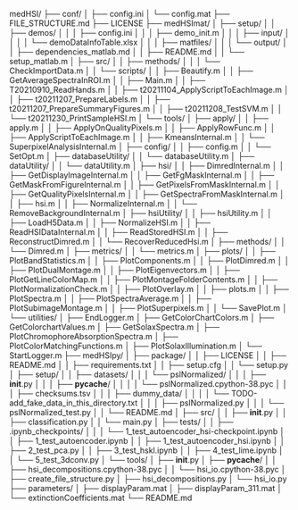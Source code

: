 ﻿medHSI/
├── conf/
│   ├── config.ini
│   └── config.mat
├── FILE_STRUCTURE.md
├── LICENSE
├── medHSImat/
│   ├── setup/
│   │   ├── demos/
│   │   │   ├── config.ini
│   │   │   ├── demo_init.m
│   │   │   ├── input/
│   │   │   │   └── demoDataInfoTable.xlsx
│   │   │   ├── matfiles/
│   │   │   └── output/
│   │   ├── dependencies_matlab.md
│   │   ├── README.md
│   │   └── setup_matlab.m
│   ├── src/
│   │   ├── methods/
│   │   │   └── CheckImportData.m
│   │   └── scripts/
│   │       ├── Beautify.m
│   │       ├── GetAverageSpectraInROI.m
│   │       ├── Main.m
│   │       ├── T20210910_ReadHands.m
│   │       ├── t20211104_ApplyScriptToEachImage.m
│   │       ├── t20211207_PrepareLabels.m
│   │       ├── t20211207_PrepareSummaryFigures.m
│   │       ├── t20211208_TestSVM.m
│   │       └── t20211230_PrintSampleHSI.m
│   └── tools/
│       ├── apply/
│       │   ├── apply.m
│       │   ├── ApplyOnQualityPixels.m
│       │   ├── ApplyRowFunc.m
│       │   ├── ApplyScriptToEachImage.m
│       │   ├── KmeansInternal.m
│       │   └── SuperpixelAnalysisInternal.m
│       ├── config/
│       │   ├── config.m
│       │   └── SetOpt.m
│       ├── databaseUtility/
│       │   └── databaseUtility.m
│       ├── dataUtility/
│       │   └── dataUtility.m
│       ├── hsi/
│       │   ├── DimredInternal.m
│       │   ├── GetDisplayImageInternal.m
│       │   ├── GetFgMaskInternal.m
│       │   ├── GetMaskFromFigureInternal.m
│       │   ├── GetPixelsFromMaskInternal.m
│       │   ├── GetQualityPixelsInternal.m
│       │   ├── GetSpectraFromMaskInternal.m
│       │   ├── hsi.m
│       │   ├── NormalizeInternal.m
│       │   └── RemoveBackgroundInternal.m
│       ├── hsiUtility/
│       │   ├── hsiUtility.m
│       │   ├── LoadH5Data.m
│       │   ├── NormalizeHSI.m
│       │   ├── ReadHSIDataInternal.m
│       │   ├── ReadStoredHSI.m
│       │   ├── ReconstructDimred.m
│       │   └── RecoverReducedHsi.m
│       ├── methods/
│       │   └── Dimred.m
│       ├── metrics/
│       │   └── metrics.m
│       ├── plots/
│       │   ├── PlotBandStatistics.m
│       │   ├── PlotComponents.m
│       │   ├── PlotDimred.m
│       │   ├── PlotDualMontage.m
│       │   ├── PlotEigenvectors.m
│       │   ├── PlotGetLineColorMap.m
│       │   ├── PlotMontageFolderContents.m
│       │   ├── PlotNormalizationCheck.m
│       │   ├── PlotOverlay.m
│       │   ├── plots.m
│       │   ├── PlotSpectra.m
│       │   ├── PlotSpectraAverage.m
│       │   ├── PlotSubimageMontage.m
│       │   ├── PlotSuperpixels.m
│       │   └── SavePlot.m
│       └── utilities/
│           ├── EndLogger.m
│           ├── GetColorChartColors.m
│           ├── GetColorchartValues.m
│           ├── GetSolaxSpectra.m
│           ├── PlotChromophoreAbsorptionSpectra.m
│           ├── PlotColorMatchingFunctions.m
│           ├── PlotSolaxIllumination.m
│           └── StartLogger.m
├── medHSIpy/
│   ├── package/
│   │   ├── LICENSE
│   │   ├── README.md
│   │   ├── requirements.txt
│   │   ├── setup.cfg
│   │   └── setup.py
│   ├── setup/
│   │   ├── datasets/
│   │   │   └── pslNormalized/
│   │   │       ├── __init__.py
│   │   │       ├── __pycache__/
│   │   │       │   └── pslNormalized.cpython-38.pyc
│   │   │       ├── checksums.tsv
│   │   │       ├── dummy_data/
│   │   │       │   └── TODO-add_fake_data_in_this_directory.txt
│   │   │       ├── pslNormalized.py
│   │   │       └── pslNormalized_test.py
│   │   └── README.md
│   ├── src/
│   │   ├── __init__.py
│   │   ├── classification.py
│   │   └── main.py
│   ├── tests/
│   │   ├── .ipynb_checkpoints/
│   │   │   └── 1_test_autoencoder_hsi-checkpoint.ipynb
│   │   ├── 1_test_autoencoder.ipynb
│   │   ├── 1_test_autoencoder_hsi.ipynb
│   │   ├── 2_test_pca.py
│   │   ├── 3_test_hskl.ipynb
│   │   ├── 4_test_lime.ipynb
│   │   └── 5_test_3dconv.py
│   └── tools/
│       ├── __init__.py
│       ├── __pycache__/
│       │   ├── hsi_decompositions.cpython-38.pyc
│       │   └── hsi_io.cpython-38.pyc
│       ├── create_file_structure.py
│       ├── hsi_decompositions.py
│       └── hsi_io.py
├── parameters/
│   ├── displayParam.mat
│   ├── displayParam_311.mat
│   └── extinctionCoefficients.mat
└── README.md
